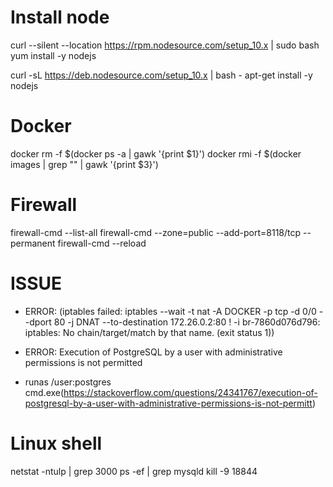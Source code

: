 # Install node

curl --silent --location https://rpm.nodesource.com/setup_10.x | sudo bash
yum install -y nodejs

curl -sL https://deb.nodesource.com/setup_10.x | bash -
apt-get install -y nodejs

# Docker

docker rm -f $(docker ps -a | gawk '{print $1}')
docker rmi -f $(docker images | grep  "<none>" | gawk '{print $3}')

# Firewall

firewall-cmd --list-all
firewall-cmd --zone=public --add-port=8118/tcp --permanent
firewall-cmd --reload

# ISSUE

- ERROR: (iptables failed: iptables --wait -t nat -A DOCKER -p tcp -d 0/0 --dport 80 -j DNAT --to-destination 172.26.0.2:80 ! -i br-7860d076d796: iptables: No chain/target/match by that name.
  (exit status 1))

- ERROR: Execution of PostgreSQL by a user with administrative permissions is not permitted
- runas /user:postgres cmd.exe(https://stackoverflow.com/questions/24341767/execution-of-postgresql-by-a-user-with-administrative-permissions-is-not-permitt)

# Linux shell

netstat -ntulp | grep 3000
ps -ef | grep mysqld
kill -9 18844
